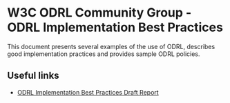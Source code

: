 # W3C ODRL Community Group - ODRL Implementation Best Practices

This document presents several examples of the use of ODRL, describes good implementation practices and provides sample ODRL policies.

## Useful links
* [ODRL Implementation Best Practices Draft Report](https://w3c.github.io/odrl/bp/) 